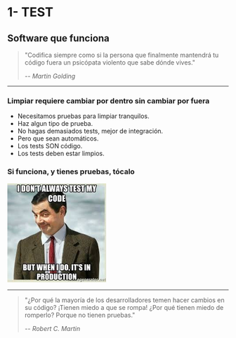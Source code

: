 # 1- TEST

## Software que funciona

> "Codifica siempre como si la persona que finalmente mantendrá tu código fuera un psicópata violento que sabe dónde vives."
>
> -- _Martin Golding_

---

### Limpiar requiere cambiar por dentro sin cambiar por fuera

* Necesitamos pruebas para limpiar tranquilos.
* Haz algun tipo de prueba.
* No hagas demasiados tests, mejor de integración.
* Pero que sean automáticos.
* Los tests SON código.
* Los tests deben estar limpios.

### Si funciona, y tienes pruebas, tócalo

![No siempre pruebo mi código... pero cuando lo hago, es en producción](./test-production.jpeg)

---

> "¿Por qué la mayoría de los desarrolladores temen hacer cambios en su código? ¡Tienen miedo a que se rompa! ¿Por qué tienen miedo de romperlo? Porque no tienen pruebas."
>
> -- _Robert C. Martin_
